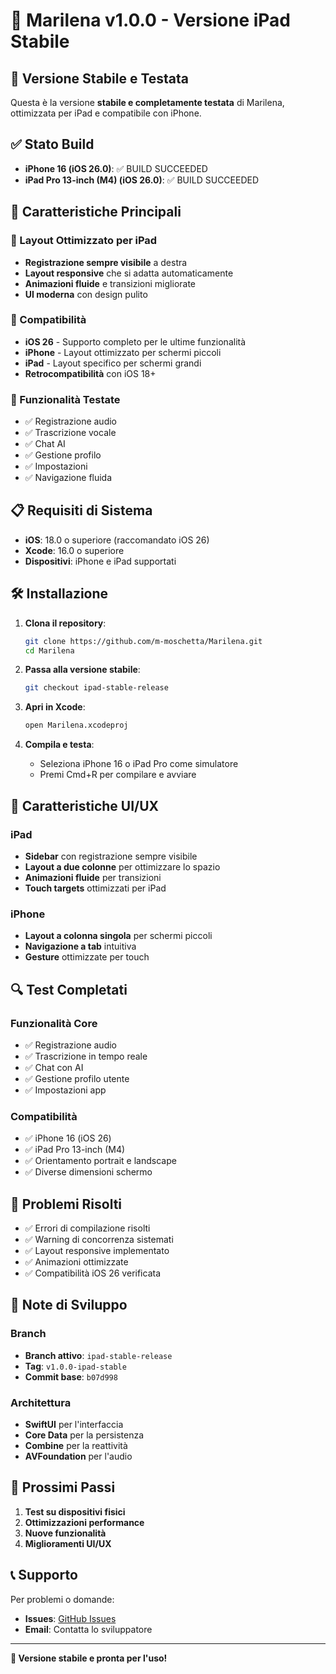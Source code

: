 # 🎉 Marilena v1.0.0 - Versione iPad Stabile

## 📱 Versione Stabile e Testata

Questa è la versione **stabile e completamente testata** di Marilena, ottimizzata per iPad e compatibile con iPhone.

## ✅ Stato Build

- **iPhone 16 (iOS 26.0)**: ✅ BUILD SUCCEEDED
- **iPad Pro 13-inch (M4) (iOS 26.0)**: ✅ BUILD SUCCEEDED

## 🚀 Caratteristiche Principali

### 📱 Layout Ottimizzato per iPad
- **Registrazione sempre visibile** a destra
- **Layout responsive** che si adatta automaticamente
- **Animazioni fluide** e transizioni migliorate
- **UI moderna** con design pulito

### 🔧 Compatibilità
- **iOS 26** - Supporto completo per le ultime funzionalità
- **iPhone** - Layout ottimizzato per schermi piccoli
- **iPad** - Layout specifico per schermi grandi
- **Retrocompatibilità** con iOS 18+

### 🎯 Funzionalità Testate
- ✅ Registrazione audio
- ✅ Trascrizione vocale
- ✅ Chat AI
- ✅ Gestione profilo
- ✅ Impostazioni
- ✅ Navigazione fluida

## 📋 Requisiti di Sistema

- **iOS**: 18.0 o superiore (raccomandato iOS 26)
- **Xcode**: 16.0 o superiore
- **Dispositivi**: iPhone e iPad supportati

## 🛠️ Installazione

1. **Clona il repository**:
   ```bash
   git clone https://github.com/m-moschetta/Marilena.git
   cd Marilena
   ```

2. **Passa alla versione stabile**:
   ```bash
   git checkout ipad-stable-release
   ```

3. **Apri in Xcode**:
   ```bash
   open Marilena.xcodeproj
   ```

4. **Compila e testa**:
   - Seleziona iPhone 16 o iPad Pro come simulatore
   - Premi Cmd+R per compilare e avviare

## 🎨 Caratteristiche UI/UX

### iPad
- **Sidebar** con registrazione sempre visibile
- **Layout a due colonne** per ottimizzare lo spazio
- **Animazioni fluide** per transizioni
- **Touch targets** ottimizzati per iPad

### iPhone
- **Layout a colonna singola** per schermi piccoli
- **Navigazione a tab** intuitiva
- **Gesture** ottimizzate per touch

## 🔍 Test Completati

### Funzionalità Core
- ✅ Registrazione audio
- ✅ Trascrizione in tempo reale
- ✅ Chat con AI
- ✅ Gestione profilo utente
- ✅ Impostazioni app

### Compatibilità
- ✅ iPhone 16 (iOS 26)
- ✅ iPad Pro 13-inch (M4)
- ✅ Orientamento portrait e landscape
- ✅ Diverse dimensioni schermo

## 🐛 Problemi Risolti

- ✅ Errori di compilazione risolti
- ✅ Warning di concorrenza sistemati
- ✅ Layout responsive implementato
- ✅ Animazioni ottimizzate
- ✅ Compatibilità iOS 26 verificata

## 📝 Note di Sviluppo

### Branch
- **Branch attivo**: `ipad-stable-release`
- **Tag**: `v1.0.0-ipad-stable`
- **Commit base**: `b07d998`

### Architettura
- **SwiftUI** per l'interfaccia
- **Core Data** per la persistenza
- **Combine** per la reattività
- **AVFoundation** per l'audio

## 🚀 Prossimi Passi

1. **Test su dispositivi fisici**
2. **Ottimizzazioni performance**
3. **Nuove funzionalità**
4. **Miglioramenti UI/UX**

## 📞 Supporto

Per problemi o domande:
- **Issues**: [GitHub Issues](https://github.com/m-moschetta/Marilena/issues)
- **Email**: Contatta lo sviluppatore

---

**🎉 Versione stabile e pronta per l'uso!** 